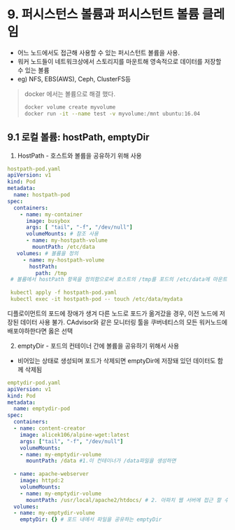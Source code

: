 # 9. 퍼시스턴스 볼륨과 퍼시스턴트 볼륨 클레임
- 어느 노드에서도 접근해 사용할 수 있는 퍼시스턴트 볼륨을 사용.
- 워커 노드들이 네트워크상에서 스토리지를 마운트해 영속적으로 데이터를 저장할 수 있는 볼륨
- eg) NFS, EBS(AWS), Ceph, ClusterFS등

> docker 에서는 볼륨으로 해결 했다.
> ```sh
> docker volume create myvolume
> docker run -it --name test -v myvolume:/mnt ubuntu:16.04
> ```

## 9.1 로컬 볼륨: hostPath, emptyDir
 1. HostPath - 호스트와 볼륨을 공유하기 위해 사용
```yaml
hostpath-pod.yaml
apiVersion: v1
kind: Pod
metadata:
  name: hostpath-pod
spec:
  containers:
    - name: my-container
      image: busybox
      args: [ "tail", "-f", "/dev/null"]
      volumeMounts: # 참조 사용
      - name: my-hostpath-volume
        mountPath: /etc/data
   volumes: # 볼륨을 정의
     - name: my-hostpath-volume
       hostPath:
         path: /tmp
 # 볼륨에서 hostPath 항목을 정의함으로써 호스트의 /tmp를 포드의 /etc/data에 마운트함
 
 kubectl apply -f hostpath-pod.yaml
 kubectl exec -it hostpath-pod -- touch /etc/data/mydata        
```
디플로이먼트의 포드에 장애가 생겨 다른 노드로 포드가 옮겨갔을 경우, 이전 노드에 저장된 데이터 사용 불가.
CAdvisor와 같은 모니터링 툴을 쿠버네티스의 모든 워커노드에 배포야하한다면 옳은 선택


2. emptyDir - 포드의 컨테이너 간에 볼륨을 공유하기 위해서 사용
- 비어있는 상태로 생성되며 포드가 삭제되면 emptyDir에 저장돼 있던 데이터도 함께 삭제됨
```yaml
emptydir-pod.yaml
apiVersion: v1
kind: Pod
metadata:
  name: emptydir-pod
spec:
  containers:
  - name: content-creator
    image: alicek106/alpine-wget:latest
    args: ["tail", "-f", "/dev/null"]
    volumeMounts:
    - name: my-emptydir-volume
      mountPath: /data #1.이 컨테이너가 /data파일을 생성하면
      
  - name: apache-webserver
    image: httpd:2
    volumeMounts:
    - name: my-emptydir-volume
      mountPath: /usr/local/apache2/htdocs/ # 2. 아파치 웹 서버에 접근 할 수 있다.
  volumes:
  - name: my-emptydir-volume
    emptyDir: {} # 포드 내에서 파일을 공유하는 emptyDir    
```




<!--stackedit_data:
eyJoaXN0b3J5IjpbMTIzMjgyODMxLC0xNzY0NTU2NTM3LC00Nj
AyMDg4NDUsLTEyMzc1MjgyMjhdfQ==
-->